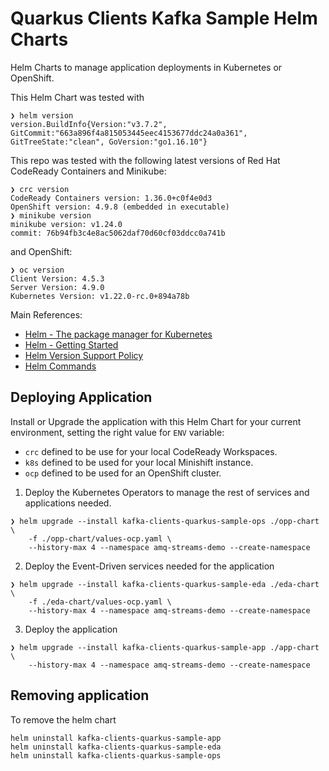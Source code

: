 # Quarkus Clients Kafka Sample Helm Charts

Helm Charts to manage application deployments in Kubernetes or OpenShift.

This Helm Chart was tested with 

```shell
❯ helm version
version.BuildInfo{Version:"v3.7.2", GitCommit:"663a896f4a815053445eec4153677ddc24a0a361", GitTreeState:"clean", GoVersion:"go1.16.10"}
```

This repo was tested with the following latest versions of Red Hat CodeReady Containers and Minikube:

```shell
❯ crc version
CodeReady Containers version: 1.36.0+c0f4e0d3
OpenShift version: 4.9.8 (embedded in executable)
❯ minikube version
minikube version: v1.24.0
commit: 76b94fb3c4e8ac5062daf70d60cf03ddcc0a741b
```

and OpenShift:

```shell
❯ oc version
Client Version: 4.5.3
Server Version: 4.9.0
Kubernetes Version: v1.22.0-rc.0+894a78b
```

Main References:

* [Helm - The package manager for Kubernetes](https://helm.sh/)
* [Helm - Getting Started](https://helm.sh/docs/chart_template_guide/getting_started/)
* [Helm Version Support Policy](https://helm.sh/docs/topics/version_skew/)
* [Helm Commands](https://helm.sh/docs/helm/)

## Deploying Application

Install or Upgrade the application with this Helm Chart for your current environment, setting the
right value for `ENV` variable:

* `crc` defined to be use for your local CodeReady Workspaces.
* `k8s` defined to be used for your local Minishift instance.
* `ocp` defined to be used for an OpenShift cluster.

1. Deploy the Kubernetes Operators to manage the rest of services and applications needed. 

```shell
❯ helm upgrade --install kafka-clients-quarkus-sample-ops ./opp-chart \
    -f ./opp-chart/values-ocp.yaml \
    --history-max 4 --namespace amq-streams-demo --create-namespace
```

2. Deploy the Event-Driven services needed for the application

```shell
❯ helm upgrade --install kafka-clients-quarkus-sample-eda ./eda-chart \
    -f ./eda-chart/values-ocp.yaml \
    --history-max 4 --namespace amq-streams-demo --create-namespace
```

3. Deploy the application

```shell
❯ helm upgrade --install kafka-clients-quarkus-sample-app ./app-chart \
    --history-max 4 --namespace amq-streams-demo --create-namespace
```

## Removing application

To remove the helm chart

```shell
helm uninstall kafka-clients-quarkus-sample-app
helm uninstall kafka-clients-quarkus-sample-eda
helm uninstall kafka-clients-quarkus-sample-ops
```
